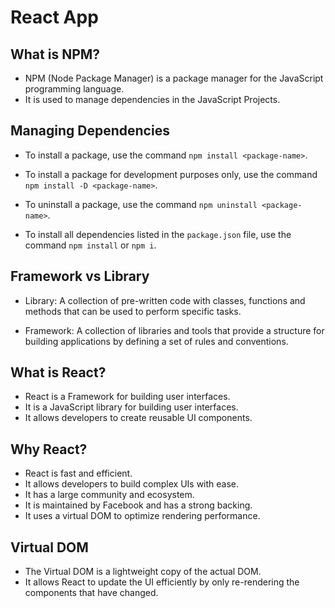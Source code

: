 # React App

## What is NPM?

- NPM (Node Package Manager) is a package manager for the JavaScript programming language.
- It is used to manage dependencies in the JavaScript Projects.

## Managing Dependencies

- To install a package, use the command `npm install <package-name>`.

- To install a package for development purposes only, use the command `npm install -D <package-name>`.

- To uninstall a package, use the command `npm uninstall <package-name>`.

- To install all dependencies listed in the `package.json` file, use the command `npm install` or `npm i`.

## Framework vs Library

- Library: A collection of pre-written code with classes, functions and methods that can be used to perform specific tasks.

- Framework: A collection of libraries and tools that provide a structure for building applications by defining a set of rules and conventions.

## What is React?

- React is a Framework for building user interfaces.
- It is a JavaScript library for building user interfaces.
- It allows developers to create reusable UI components.

## Why React?

- React is fast and efficient.
- It allows developers to build complex UIs with ease.
- It has a large community and ecosystem.
- It is maintained by Facebook and has a strong backing.
- It uses a virtual DOM to optimize rendering performance.

## Virtual DOM

- The Virtual DOM is a lightweight copy of the actual DOM.
- It allows React to update the UI efficiently by only re-rendering the components that have changed.